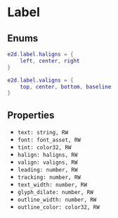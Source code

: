 # Label

## Enums

```lua
e2d.label.haligns = {
    left, center, right
}

e2d.label.valigns = {
    top, center, bottom, baseline
}
```

## Properties

- `text: string, RW`
- `font: font_asset, RW`
- `tint: color32, RW`
- `halign: haligns, RW`
- `valign: valigns, RW`
- `leading: number, RW`
- `tracking: number, RW`
- `text_width: number, RW`
- `glyph_dilate: number, RW`
- `outline_width: number, RW`
- `outline_color: color32, RW`

